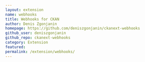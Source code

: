 ```yaml
---
layout: extension
name: webhooks
title: Webhooks for CKAN
author: Denis Zgonjanin
homepage: https://github.com/deniszgonjanin/ckanext-webhooks
github_user: deniszgonjanin
github_repo: ckanext-webhooks
category: Extension
featured: 
permalink: /extension/webhooks/
---
```



<Error getting README>
